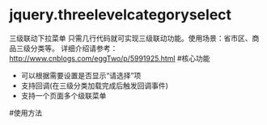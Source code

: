 # jquery.threelevelcategoryselect
三级联动下拉菜单 只需几行代码就可实现三级联动功能。使用场景：省市区、商品三级分类等。
详细介绍请参考：http://www.cnblogs.com/eggTwo/p/5991925.html
#核心功能
* 可以根据需要设置是否显示“请选择”项
* 支持回调(在三级分类加载完成后触发回调事件)
* 支持一个页面多个级联菜单

#使用方法
    <body>
    <script>

        $(function () {
            var c1 = new WJH_Three_Category_Select();
            c1.Category1ID = "select1";
            c1.Category2ID = "select2";
            c1.Category3ID = "select3";
            c1.DataURL = "/Demo/GetThreeCategorysData";//数据格式：[{"Value":310100,"Display":"市辖区"},{"Value":310200,"Display":"县"}]
            c1.Init("DIV1", 0, 0, 0, true, function () { });
            $(".wjh_category1_span").text("省：");
            $(".wjh_category2_span").text("市：");
            $(".wjh_category3_span").text("县：");

            var c2 = new WJH_Three_Category_Select();
            c2.Category1ID = "select4";
            c2.Category2ID = "select5";
            c2.Category3ID = "select6";
            c2.DataURL = "/Demo/GetThreeCategorysData";
            c2.Init("DIV2", 310000, 310100, 310101, false, function () {
                //三级分类加载完成后执行
                alert("loaded");
            });

        });
    </script>
    <div id="DIV1"></div>
    <div id="DIV2"></div>
</body>
